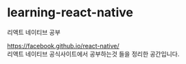 # learning-react-native
리액트 네이티브 공부

https://facebook.github.io/react-native/ <br>
리액트 네이티브 공식사이트에서 공부하는것 들을 정리한 공간입니다.